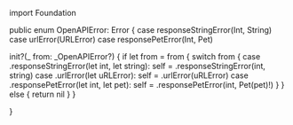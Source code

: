 import Foundation

public enum OpenAPIError: Error {
    case responseStringError(Int, String)
case urlError(URLError)
case responsePetError(Int, Pet)
        
init?(_ from: _OpenAPIError?) {
    if let from = from {
        switch from {
            case .responseStringError(let int, let string):
  self = .responseStringError(int, string)
case .urlError(let uRLError):
  self = .urlError(uRLError)
case .responsePetError(let int, let pet):
  self = .responsePetError(int, Pet(pet)!)
        }
    } else {
        return nil
    }
}

}
